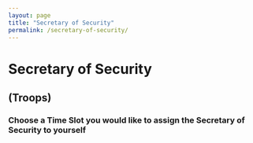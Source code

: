 ```yaml
---
layout: page
title: "Secretary of Security"
permalink: /secretary-of-security/
---
```

# Secretary of Security
## (Troops)
### Choose a Time Slot you would like to assign the Secretary of Security to yourself



